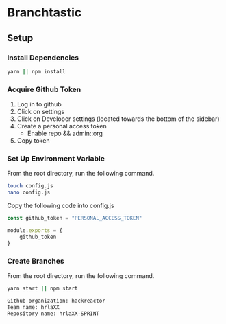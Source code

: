 # Branchtastic

## Setup

### Install Dependencies
```bash
yarn || npm install
```

### Acquire Github Token

1. Log in to github
2. Click on settings
3. Click on Developer settings (located towards the bottom of the sidebar)
4. Create a personal access token
	* Enable repo && admin::org
5. Copy token

### Set Up Environment Variable
From the root directory, run the following command.

```bash
touch config.js
nano config.js
```

Copy the following code into config.js

```javascript
const github_token = "PERSONAL_ACCESS_TOKEN"

module.exports = {
	github_token
}
```

### Create Branches
From the root directory, run the following command.

```bash
yarn start || npm start
```

```bash
Github organization: hackreactor
Team name: hrlaXX
Repository name: hrlaXX-SPRINT
```
